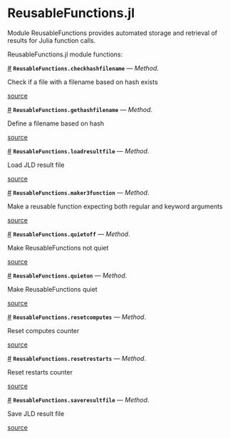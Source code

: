 
<a id='ReusableFunctions.jl-1'></a>

# ReusableFunctions.jl


Module ReusableFunctions provides automated storage and retrieval of results for Julia function calls.


ReusableFunctions.jl module functions:

<a id='ReusableFunctions.checkhashfilename-Tuple{String,Any}' href='#ReusableFunctions.checkhashfilename-Tuple{String,Any}'>#</a>
**`ReusableFunctions.checkhashfilename`** &mdash; *Method*.



Check if a file with a filename based on hash exists


<a target='_blank' href='https://github.com/madsjulia/ReusableFunctions.jl/tree/d06ac62469c9297fc953197d4c8786684c88d0c2/src/ReusableFunctions.jl#L70' class='documenter-source'>source</a><br>

<a id='ReusableFunctions.gethashfilename-Tuple{String,Any}' href='#ReusableFunctions.gethashfilename-Tuple{String,Any}'>#</a>
**`ReusableFunctions.gethashfilename`** &mdash; *Method*.



Define a filename based on hash


<a target='_blank' href='https://github.com/madsjulia/ReusableFunctions.jl/tree/d06ac62469c9297fc953197d4c8786684c88d0c2/src/ReusableFunctions.jl#L63' class='documenter-source'>source</a><br>

<a id='ReusableFunctions.loadresultfile-Tuple{String}' href='#ReusableFunctions.loadresultfile-Tuple{String}'>#</a>
**`ReusableFunctions.loadresultfile`** &mdash; *Method*.



Load JLD result file


<a target='_blank' href='https://github.com/madsjulia/ReusableFunctions.jl/tree/d06ac62469c9297fc953197d4c8786684c88d0c2/src/ReusableFunctions.jl#L76' class='documenter-source'>source</a><br>

<a id='ReusableFunctions.maker3function-Tuple{Function,String}' href='#ReusableFunctions.maker3function-Tuple{Function,String}'>#</a>
**`ReusableFunctions.maker3function`** &mdash; *Method*.



Make a reusable function expecting both regular and keyword arguments


<a target='_blank' href='https://github.com/madsjulia/ReusableFunctions.jl/tree/d06ac62469c9297fc953197d4c8786684c88d0c2/src/ReusableFunctions.jl#L111' class='documenter-source'>source</a><br>

<a id='ReusableFunctions.quietoff-Tuple{}' href='#ReusableFunctions.quietoff-Tuple{}'>#</a>
**`ReusableFunctions.quietoff`** &mdash; *Method*.



Make ReusableFunctions not quiet


<a target='_blank' href='https://github.com/madsjulia/ReusableFunctions.jl/tree/d06ac62469c9297fc953197d4c8786684c88d0c2/src/ReusableFunctions.jl#L58' class='documenter-source'>source</a><br>

<a id='ReusableFunctions.quieton-Tuple{}' href='#ReusableFunctions.quieton-Tuple{}'>#</a>
**`ReusableFunctions.quieton`** &mdash; *Method*.



Make ReusableFunctions quiet


<a target='_blank' href='https://github.com/madsjulia/ReusableFunctions.jl/tree/d06ac62469c9297fc953197d4c8786684c88d0c2/src/ReusableFunctions.jl#L53' class='documenter-source'>source</a><br>

<a id='ReusableFunctions.resetcomputes-Tuple{}' href='#ReusableFunctions.resetcomputes-Tuple{}'>#</a>
**`ReusableFunctions.resetcomputes`** &mdash; *Method*.



Reset computes counter


<a target='_blank' href='https://github.com/madsjulia/ReusableFunctions.jl/tree/d06ac62469c9297fc953197d4c8786684c88d0c2/src/ReusableFunctions.jl#L48' class='documenter-source'>source</a><br>

<a id='ReusableFunctions.resetrestarts-Tuple{}' href='#ReusableFunctions.resetrestarts-Tuple{}'>#</a>
**`ReusableFunctions.resetrestarts`** &mdash; *Method*.



Reset restarts counter


<a target='_blank' href='https://github.com/madsjulia/ReusableFunctions.jl/tree/d06ac62469c9297fc953197d4c8786684c88d0c2/src/ReusableFunctions.jl#L43' class='documenter-source'>source</a><br>

<a id='ReusableFunctions.saveresultfile-Tuple{String,Any,Any}' href='#ReusableFunctions.saveresultfile-Tuple{String,Any,Any}'>#</a>
**`ReusableFunctions.saveresultfile`** &mdash; *Method*.



Save JLD result file


<a target='_blank' href='https://github.com/madsjulia/ReusableFunctions.jl/tree/d06ac62469c9297fc953197d4c8786684c88d0c2/src/ReusableFunctions.jl#L86' class='documenter-source'>source</a><br>

